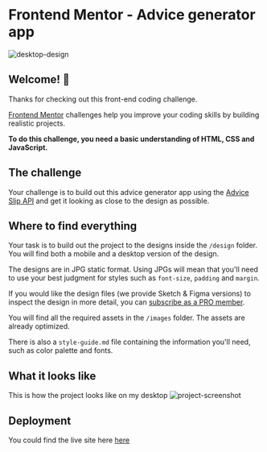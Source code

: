 # Frontend Mentor - Advice generator app
![desktop-design](https://user-images.githubusercontent.com/77191306/173112356-c50389e4-1dc7-4377-bb4a-60496db92a87.jpg)


## Welcome! 👋

Thanks for checking out this front-end coding challenge.

[Frontend Mentor](https://www.frontendmentor.io) challenges help you improve your coding skills by building realistic projects.

**To do this challenge, you need a basic understanding of HTML, CSS and JavaScript.**

## The challenge

Your challenge is to build out this advice generator app using the [Advice Slip API](https://api.adviceslip.com) and get it looking as close to the design as possible.

## Where to find everything

Your task is to build out the project to the designs inside the `/design` folder. You will find both a mobile and a desktop version of the design.

The designs are in JPG static format. Using JPGs will mean that you'll need to use your best judgment for styles such as `font-size`, `padding` and `margin`.

If you would like the design files (we provide Sketch & Figma versions) to inspect the design in more detail, you can [subscribe as a PRO member](https://www.frontendmentor.io/pro).

You will find all the required assets in the `/images` folder. The assets are already optimized.

There is also a `style-guide.md` file containing the information you'll need, such as color palette and fonts.

## What it looks like

This is how the project looks like on my desktop
![project-screenshot](https://user-images.githubusercontent.com/77191306/173112269-76a5f247-0002-40a7-ad8b-168147b5c6b4.JPG)

## Deployment

You could find the live site here [here]()
